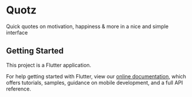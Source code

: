 # Quotz

Quick quotes on motivation, happiness & more in a nice and simple interface

## Getting Started

This project is a Flutter application.

For help getting started with Flutter, view our 
[online documentation](https://flutter.dev/docs), which offers tutorials, 
samples, guidance on mobile development, and a full API reference.

